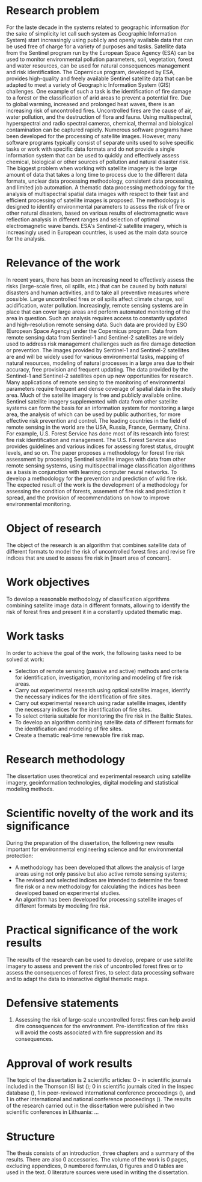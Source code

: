 # Research problem

For the laste decade in the systems related to geographic information (for the sake of simplicity let call such system as Geographic Information System) start increasingly using publicly and openly available data that can be used free of charge for a variety of purposes and tasks. Satellite data from the Sentinel program run by the European Space Agency (ESA) can be used to monitor environmental pollution parameters, soil, vegetation, forest and water resources, can be used for natural consequences management and risk identification.
The Copernicus program, developed by ESA, provides high-quality and freely available Sentinel satellite data that can be adapted to meet a variety of Geographic Information System (GIS) challenges. One example of such a task is the identification of fire damage to a forest or the classification of arid areas to prevent a potential fire.
Due to global warming, increased and prolonged heat waves, there is an increasing risk of uncontrolled fires. Uncontrolled fires are the cause of air, water pollution, and the destruction of flora and fauna.
Using multispectral, hyperspectral and radio spectral cameras, chemical, thermal and biological contamination can be captured rapidly.
Numerous software programs have been developed for the processing of satellite images. However, many software programs typically consist of separate units used to solve specific tasks or work with specific data formats and do not provide a single information system that can be used to quickly and effectively assess chemical, biological or other sources of pollution and natural disaster risk. The biggest problem when working with satellite imagery is the large amount of data that takes a long time to process due to the different data formats, unclear data processing methodology, consistent data processing, and limited job automation.
A thematic data processing methodology for the analysis of multispectral spatial data images with respect to their fast and efficient processing of satellite images is proposed. The methodology is designed to identify environmental parameters to assess the risk of fire or other natural disasters, based on various results of electromagnetic wave reflection analysis in different ranges and selection of optimal electromagnetic wave bands. ESA's Sentinel-2 satellite imagery, which is increasingly used in European countries, is used as the main data source for the analysis.

# Relevance of the work

In recent years, there has been an increasing need to effectively assess the risks (large-scale fires, oil spills, etc.) that can be caused by both natural disasters and human activities, and to take all preventive measures where possible. Large uncontrolled fires or oil spills affect climate change, soil acidification, water pollution. Increasingly, remote sensing systems are in place that can cover large areas and perform automated monitoring of the area in question.
Such an analysis requires access to constantly updated and high-resolution remote sensing data. Such data are provided by ESO (European Space Agency) under the Copernicus program. Data from remote sensing data from Sentinel-1 and Sentinel-2 satellites are widely used to address risk management challenges such as fire damage detection or prevention. The images provided by Sentinel-1 and Sentinel-2 satellites are and will be widely used for various environmental tasks, mapping of natural resources, modeling of natural processes in a large area due to their accuracy, free provision and frequent updating. The data provided by the Sentinel-1 and Sentinel-2 satellites open up new opportunities for research.
Many applications of remote sensing to the monitoring of environmental parameters require frequent and dense coverage of spatial data in the study area. Much of the satellite imagery is free and publicly available online. Sentinel satellite imagery supplemented with data from other satellite systems can form the basis for an information system for monitoring a large area, the analysis of which can be used by public authorities, for more effective risk prevention and control.
The leading countries in the field of remote sensing in the world are the USA, Russia, France, Germany, China. For example, U.S. Forest Service has done most of its research into forest fire risk identification and management. The U.S. Forest Service also provides guidelines and various indices for assessing forest status, drought levels, and so on.
The paper proposes a methodology for forest fire risk assessment by processing Sentinel satellite images with data from other remote sensing systems, using multispectral image classification algorithms as a basis in conjunction with learning computer neural networks. To develop a methodology for the prevention and prediction of wild fire risk.
The expected result of the work is the development of a methodology for assessing the condition of forests, assement of fire risk and prediction it spread, and the provision of recommendations on how to improve environmental monitoring.

# Object of research

The object of the research is an algorithm that combines satellite data of different formats to model the risk of uncontrolled forest fires and revise fire indices that are used to assess fire risk in [insert area of concern].

# Work objectives

To develop a reasonable methodology of classification algorithms combining satellite image data in different formats, allowing to identify the risk of forest fires and present it in a constantly updated thematic map.

# Work tasks

In order to achieve the goal of the work, the following tasks need to be solved at work:
- Selection of remote sensing (passive and active) methods and criteria for identification, investigation, monitoring and modeling of fire risk areas.
- Carry out experimental research using optical satellite images, identify the necessary indices for the identification of fire sites.
- Carry out experimental research using radar satellite images, identify the necessary indices for the identification of fire sites.
- To select criteria suitable for monitoring the fire risk in the Baltic States.
- To develop an algorithm combining satellite data of different formats for the identification and modeling of fire sites.
- Create a thematic real-time renewable fire risk map.

# Research methodology

The dissertation uses theoretical and experimental research using satellite imagery, geoinformation technologies, digital modeling and statistical modeling methods.

# Scientific novelty of the work and its significance

During the preparation of the dissertation, the following new results important for environmental engineering science and for environmental protection:
- A methodology has been developed that allows the analysis of large areas using not only passive but also active remote sensing systems;
- The revised and selected indices are intended to determine the forest fire risk or a new methodology for calculating the indices has been developed based on experimental studies.
- An algorithm has been developed for processing satellite images of different formats by modeling fire risk.

# Practical significance of the work results

The results of the research can be used to develop, prepare or use satellite imagery to assess and prevent the risk of uncontrolled forest fires or to assess the consequences of forest fires, to select data processing software and to adapt the data to interactive digital thematic maps.

# Defensive statements

1. Assessing the risk of large-scale uncontrolled forest fires can help avoid dire consequences for the environment. Pre-identification of fire risks will avoid the costs associated with fire suppression and its consequences.

# Approval of work results

The topic of the dissertation is 2 scientific articles: 0 - in scientific journals included in the Thomson ISI list (); 0 in scientific journals cited in the Inspec database (), 1 in peer-reviewed international conference proceedings (), and 1 in other international and national conference proceedings ().
The results of the research carried out in the dissertation were published in two scientific conferences in Lithuania: ...

# Structure

The thesis consists of an introduction, three chapters and a summary of the results. There are also 0 accessories.
The volume of the work is 0 pages, excluding appendices, 0 numbered formulas, 0 figures and 0 tables are used in the text. 0 literature sources were used in writing the dissertation.



